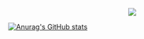 <div align="center">
	<a href="https://discord.com/users/847772018928779285" >  
  		<img src="https://lanyard.cnrad.dev/api/847772018928779285"  />  
	</a>  
</div>


[![Anurag's GitHub stats](https://github-readme-stats.vercel.app/api?username=CoolJosh0221&show_icons=true&theme=radical)](https://discord.gg/QwXXNGNkeh)
